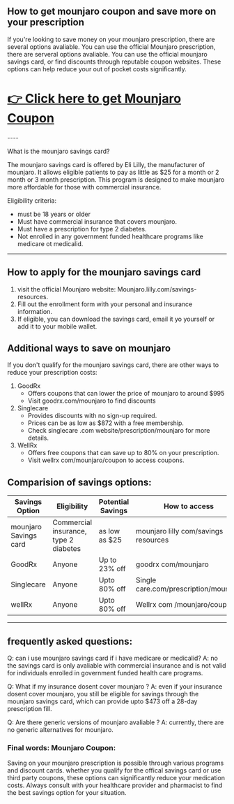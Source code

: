## How to get mounjaro coupon and save more on your prescription

If you're looking to save money on your mounjaro prescription, there are several options avaliable. You can use the official Mounjaro prescription, 
there are serveral options avaliable. You can use the official mounjaro savings card, or find discounts through reputable coupon websites.
These options can help reduce your out of pocket costs significantly.

<h1><a href="https://www.google.com/url?q=https%3A%2F%2Fwww.dynews.net%2F2025%2F05%2Fmounjaro-coupons-savings.html&sa=D&sntz=1&usg=AOvVaw1s_S5oQgl7AUcKip7_APnf">👉 Click here to get Mounjaro Coupon </a></h1>
----

What is the mounjaro savings card?

The mounjaro savings card is offered by Eli Lilly, the manufacturer of mounjaro. It allows eligible patients to pay as little as $25 for a 
month or 2 month or 3 month prescription. This program is designed to make mounjaro more affordable for those with commercial insurance.

Eligibility criteria:

* must be 18 years or older
* Must have commercial insurance that covers mounjaro.
* Must have a prescription for type 2 diabetes.
* Not enrolled in any government funded healthcare programs like medicare ot medicalid.

----
## How to apply for the mounjaro savings card

1. visit the official Mounjaro website: Mounjaro.lilly.com/savings-resources.
2. Fill out the enrollment form with your personal and insurance information.
3. If eligible, you can download the savings card, email it yo yourself or add it to your mobile wallet.

## Additional ways to save on mounjaro 

If you don't qualify for the mounjaro savings card, there are other ways to reduce your prescription costs:

1. GoodRx
   * Offers coupons that can lower the price of mounjaro to around $995
   * Visit goodrx.com/mounjaro to find discounts
2. Singlecare
   * Provides discounts with no sign-up required.
   * Prices can be as low as $872 with a free membership.
   * Check singlecare .com website/prescription/mounjaro for more details.
3. WellRx
   * Offers free coupons that can save up to 80% on your prescription.
   * Visit wellrx com/mounjaro/coupon to access coupons.
  

## Comparision of savings options:

| Savings Option | Eligibility | Potential Savings | How to access |
| -------------- | ----------- | ----------------- | ------------- |
| mounjaro Savings card | Commercial insurance, type 2 diabetes | as low as $25 | mounjaro lilly com/savings resources |
| GoodRx         | Anyone | Up to 23% off | goodrx com/mounjaro |
| Singlecare     | Anyone | Upto 80% off | Single care.com/prescription/mounjaro |
| wellRx         | Anyone | Upto 80% off  | Wellrx com /mounjaro/coupon |

----

## frequently asked questions:
Q: can i use mounjaro savings card if i have medicare or medicalid?
A: no the savings card is only avaliable with commercial insurance and is not valid for individuals enrolled in government  funded health care programs.

Q: What if my insurance dosent cover mounjaro ?
A: even if your insurance dosent cover mounjaro, you still be eligible for savings through the mounjaro savings card, which can provide upto $473 off a 28-day prescription fill.

Q: Are there generic versions of mounjaro avaliable ?
A: currently, there are no generic alternatives for mounjaro. 

### Final words: Mounjaro Coupon:

Saving on your mounjaro prescription is possible through various programs and discount cards. whether you qualify for the offical savings card or use third party coupons, these options can significantly reduce your medication costs. Always consult with your healthcare provider and pharmacist to find the best savings option for your situation.



<!--

**Here are some ideas to get you started:**

🙋‍♀️ A short introduction - what is your organization all about?
🌈 Contribution guidelines - how can the community get involved?
👩‍💻 Useful resources - where can the community find your docs? Is there anything else the community should know?
🍿 Fun facts - what does your team eat for breakfast?
🧙 Remember, you can do mighty things with the power of [Markdown](https://docs.github.com/github/writing-on-github/getting-started-with-writing-and-formatting-on-github/basic-writing-and-formatting-syntax)
-->
